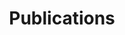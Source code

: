 ---
title: Publications
cms_exclude: true

# # View.
# #   1 = List
# #   2 = Compact
# #   3 = Card
# #   4 = Citation
view: Compact

# Optional header image (relative to `static/media/` folder).
header:
  caption: ""
  image: ""
---